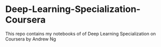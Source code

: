 # Deep-Learning-Specialization-Coursera
This repo contains my notebooks of of Deep Learning Specialization on Coursera by Andrew Ng
